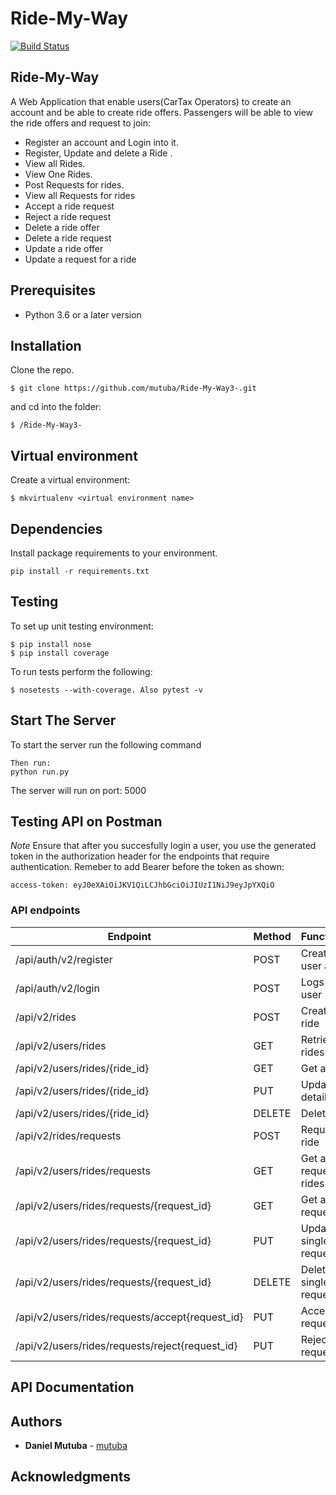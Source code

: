 # Ride-My-Way
[![Build Status](https://travis-ci.org/Mutuba/Ride-My-Way3-.svg?branch=feature)](https://travis-ci.org/Mutuba/Ride-My-Way3-)
## Ride-My-Way

A Web Application that enable users(CarTax Operators) to create an account and be able to create ride offers. Passengers will be able to view the ride offers and request to join:

- Register an account and Login into it.
- Register, Update and delete a Ride .
- View all Rides.
- View One Rides.
- Post Requests for rides.
- View all Requests for rides
- Accept a ride request
- Reject a ride request
- Delete a ride offer
- Delete a ride request
- Update a ride offer
- Update a request for a ride

## Prerequisites

- Python 3.6 or a later version

## Installation
Clone the repo.
```
$ git clone https://github.com/mutuba/Ride-My-Way3-.git
```
and cd into the folder:
```
$ /Ride-My-Way3-
```
## Virtual environment
Create a virtual environment:
```
$ mkvirtualenv <virtual environment name>
```
## Dependencies
Install package requirements to your environment.
```
pip install -r requirements.txt
```

## Testing
To set up unit testing environment:

```
$ pip install nose
$ pip install coverage
```

To run tests perform the following:

```
$ nosetests --with-coverage. Also pytest -v
```


## Start The Server
To start the server run the following command
```
Then run:
python run.py 
```
The server will run on port: 5000

## Testing API on Postman

*Note* Ensure that after you succesfully login a user, you use the generated token in the authorization header for the endpoints that require authentication. Remeber to add Bearer before the token as shown:
```
access-token: eyJ0eXAiOiJKV1QiLCJhbGciOiJIUzI1NiJ9eyJpYXQiO 
```


### API endpoints

| Endpoint | Method |  Functionality | Authentication |
| --- | --- | --- | --- |
| /api/auth/v2/register | POST | Creates a user account | FALSE
| /api/auth/v2/login | POST | Logs in a user | TRUE
| /api/v2/rides | POST | Creates a ride | TRUE
| /api/v2/users/rides | GET | Retrieves all rides | TRUE 
| /api/v2/users/rides/{ride_id} | GET | Get a ride | TRUE
| /api/v2/users/rides/{ride_id} | PUT | Update a ride details | TRUE
| /api/v2/users/rides/{ride_id} | DELETE | Delete a ride | TRUE
| /api/v2/rides/requests | POST | Request a ride | TRUE
| /api/v2/users/rides/requests | GET | Get all requests for rides | TRUE
| /api/v2/users/rides/requests/{request_id} | GET | Get a single request | TRUE
| /api/v2/users/rides/requests/{request_id} | PUT | Update a single request | TRUE
| /api/v2/users/rides/requests/{request_id} | DELETE | Delete a single request | TRUE
| /api/v2/users/rides/requests/accept{request_id} | PUT | Accept a request | TRUE
| /api/v2/users/rides/requests/reject{request_id} | PUT | Reject a request | TRUE


## API Documentation

## Authors

* **Daniel Mutuba** - [mutuba](https://github.com/mutuba)

## Acknowledgments